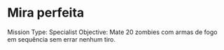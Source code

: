 # Mira perfeita

Mission Type: Specialist
Objective: Mate 20 zombies com armas de fogo em sequência sem errar nenhum tiro.
